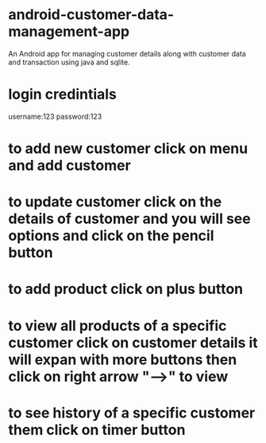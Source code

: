 # android-customer-data-management-app
An Android app for managing customer details along with customer data and transaction using java and sqlite.

# login credintials
username:123
password:123

# to add new customer click on menu and add customer

# to update customer click on the details of customer and you will see options and click on the pencil button

# to add product click on plus button

# to view all products of a specific customer click on customer details it will expan with more buttons then click on right arrow "-->" to view

# to see history of a specific customer them click on timer button 
